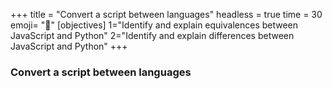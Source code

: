 +++
title = "Convert a script between languages"
headless = true
time = 30
emoji= "📖"
[objectives]
    1="Identify and explain equivalences between JavaScript and Python"
    2="Identify and explain differences between JavaScript and Python"
+++

### Convert a script between languages

